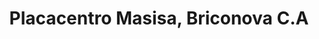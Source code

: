 ---
title: "Placacentro Masisa, Briconova C.A"
url: /guarenas/placacentro-masisa-briconova-c-a/
shop: Baustoffe
---